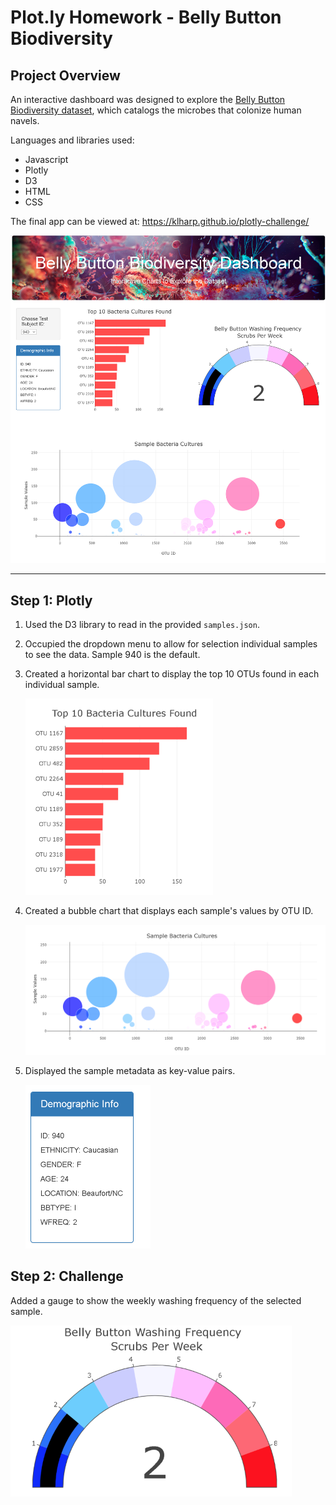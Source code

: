 # Plot.ly Homework - Belly Button Biodiversity

## Project Overview
An interactive dashboard was designed to explore the [Belly Button Biodiversity dataset](http://robdunnlab.com/projects/belly-button-biodiversity/), which catalogs the microbes that colonize human navels.


Languages and libraries used:

* Javascript
* Plotly
* D3
* HTML
* CSS


The final app can be viewed at: https://klharp.github.io/plotly-challenge/

  ![Dashboard](Images/dashboard.png)

---

## Step 1: Plotly

1. Used the D3 library to read in the provided `samples.json`.

2. Occupied the dropdown menu to allow for selection individual samples to see the data. Sample 940 is the default.

3. Created a horizontal bar chart to display the top 10 OTUs found in each individual sample.


    ![Bar Chart](Images/bar.png)

4. Created a bubble chart that displays each sample's values by OTU ID.

    ![Bubble Chart](Images/bubble.png)

5. Displayed the sample metadata as key-value pairs.

    ![Meta Data](Images/meta.png)



## Step 2:  Challenge  

Added a gauge to show the weekly washing frequency of the selected sample.

  ![Gauge](Images/gauge.png)


